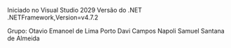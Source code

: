Iniciado no Visual Studio 2029
Versão do .NET
  .NETFramework,Version=v4.7.2

Grupo:
  Otavio Emanoel de Lima Porto
  Davi Campos Napoli
  Samuel Santana de Almeida
